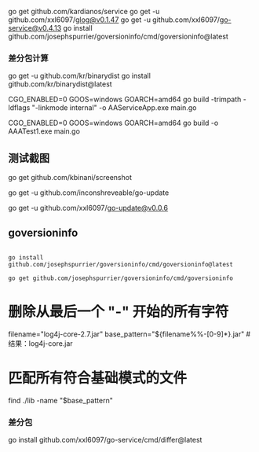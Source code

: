 go get github.com/kardianos/service
go get -u github.com/xxl6097/glog@v0.1.47
go get -u github.com/xxl6097/go-service@v0.4.13
go install github.com/josephspurrier/goversioninfo/cmd/goversioninfo@latest

### 差分包计算
go get -u github.com/kr/binarydist
go install  github.com/kr/binarydist@latest

CGO_ENABLED=0 GOOS=windows GOARCH=amd64 go build -trimpath -ldflags "-linkmode internal" -o AAServiceApp.exe main.go

CGO_ENABLED=0 GOOS=windows GOARCH=amd64 go build -o AAATest1.exe main.go

## 测试截图

go get github.com/kbinani/screenshot

go get -u github.com/inconshreveable/go-update


go get -u github.com/xxl6097/go-update@v0.0.6



## goversioninfo

```

go install github.com/josephspurrier/goversioninfo/cmd/goversioninfo@latest

go get github.com/josephspurrier/goversioninfo/cmd/goversioninfo
```


# 删除从最后一个 "-" 开始的所有字符
filename="log4j-core-2.7.jar"
base_pattern="${filename%%-[0-9]*}.jar"  # 结果：log4j-core.jar

# 匹配所有符合基础模式的文件
find ./lib -name "$base_pattern"


### 差分包
go install github.com/xxl6097/go-service/cmd/differ@latest
